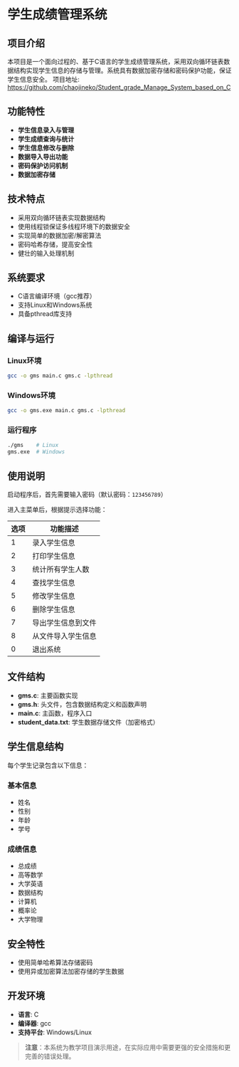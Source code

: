 # 学生成绩管理系统

## 项目介绍

本项目是一个面向过程的、基于C语言的学生成绩管理系统，采用双向循环链表数据结构实现学生信息的存储与管理。系统具有数据加密存储和密码保护功能，保证学生信息安全。
项目地址: https://github.com/chaojineko/Student_grade_Manage_System_based_on_C

## 功能特性

- **学生信息录入与管理**
- **学生成绩查询与统计**
- **学生信息修改与删除**
- **数据导入导出功能**
- **密码保护访问机制**
- **数据加密存储**

## 技术特点

- 采用双向循环链表实现数据结构
- 使用线程锁保证多线程环境下的数据安全
- 实现简单的数据加密/解密算法
- 密码哈希存储，提高安全性
- 健壮的输入处理机制

## 系统要求

- C语言编译环境（gcc推荐）
- 支持Linux和Windows系统
- 具备pthread库支持

## 编译与运行

### Linux环境

```bash
gcc -o gms main.c gms.c -lpthread
```

### Windows环境

```bash
gcc -o gms.exe main.c gms.c -lpthread
```

### 运行程序

```bash
./gms    # Linux
gms.exe  # Windows
```

## 使用说明

启动程序后，首先需要输入密码（默认密码：`123456789`）

进入主菜单后，根据提示选择功能：

| 选项 | 功能描述 |
|------|---------|
| 1 | 录入学生信息 |
| 2 | 打印学生信息 |
| 3 | 统计所有学生人数 |
| 4 | 查找学生信息 |
| 5 | 修改学生信息 |
| 6 | 删除学生信息 |
| 7 | 导出学生信息到文件 |
| 8 | 从文件导入学生信息 |
| 0 | 退出系统 |

## 文件结构

- **gms.c**: 主要函数实现
- **gms.h**: 头文件，包含数据结构定义和函数声明
- **main.c**: 主函数，程序入口
- **student_data.txt**: 学生数据存储文件（加密格式）

## 学生信息结构

每个学生记录包含以下信息：

### 基本信息
- 姓名
- 性别
- 年龄
- 学号

### 成绩信息
- 总成绩
- 高等数学
- 大学英语
- 数据结构
- 计算机
- 概率论
- 大学物理

## 安全特性

- 使用简单哈希算法存储密码
- 使用异或加密算法加密存储的学生数据

## 开发环境

- **语言**: C
- **编译器**: gcc
- **支持平台**: Windows/Linux

> **注意**：本系统为教学项目演示用途，在实际应用中需要更强的安全措施和更完善的错误处理。
